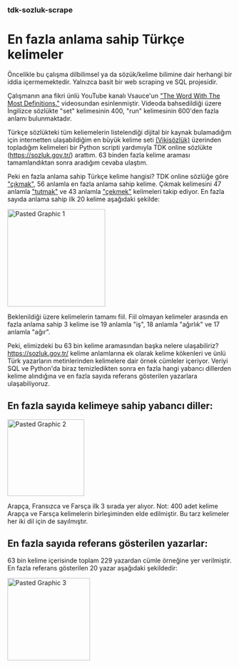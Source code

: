 ### tdk-sozluk-scrape
# En fazla anlama sahip Türkçe kelimeler

Öncelikle bu çalışma dilbilimsel ya da sözük/kelime bilimine dair herhangi bir iddia içermemektedir. Yalnızca basit bir web scraping ve SQL projesidir.

Çalışmanın ana fikri ünlü YouTube kanalı Vsauce'un ["The Word With The Most Definitions."](https://www.youtube.com/watch?v=SRKXSzbGUm4) videosundan esinlenmiştir. Videoda bahsedildiği üzere İngilizce sözlükte "set" kelimesinin 400, "run" kelimesinin 600'den fazla anlamı bulunmaktadır.

Türkçe sözlükteki tüm keliemelerin listelendiği dijital bir kaynak bulamadığım için internetten ulaşabildiğim en büyük kelime seti [(Vikisözlük)](https://tr.wiktionary.org/wiki/Vikis%C3%B6zl%C3%BCk:Anasayfa) üzerinden topladığım kelimeleri bir Python scripti yardımıyla TDK online sözlükte (https://sozluk.gov.tr/) arattım. 63 binden fazla kelime araması tamamlandıktan sonra aradığım cevaba ulaştım.

Peki en fazla anlama sahip Türkçe kelime hangisi? TDK online sözlüğe göre ["çıkmak"](https://sozluk.gov.tr/?/%C3%A7%C4%B1kmak), 56 anlamla en fazla anlama sahip kelime. Çıkmak kelimesini 47 anlamla ["tutmak"](https://sozluk.gov.tr/?/tutmak) ve 43 anlamla ["çekmek"](https://sozluk.gov.tr/?/%C3%A7ekmek) kelimeleri takip ediyor. En fazla sayıda anlama sahip ilk 20 kelime aşağıdaki şekilde:

<img width="219" alt="Pasted Graphic 1" src="https://github.com/doyransafa/tdk-sozluk-scrape/assets/72417108/8b1784c2-d950-427b-b587-ab8a8554973e">


Beklenildiği üzere kelimelerin tamamı fiil. Fiil olmayan kelimeler arasında en fazla anlama sahip 3 kelime ise 19 anlamla "iş", 18 anlamla "ağırlık" ve 17 anlamla "ağır".

Peki, elimizdeki bu 63 bin kelime aramasından başka nelere ulaşabiliriz? https://sozluk.gov.tr/ kelime anlamlarına ek olarak kelime kökenleri ve ünlü Türk yazarların metinlerinden kelimelere dair örnek cümleler içeriyor. Veriyi SQL ve Python'da biraz temizledikten sonra en fazla hangi yabancı dillerden kelime alındığına ve en fazla sayıda referans gösterilen yazarlara ulaşabiliyoruz.

## En fazla sayıda kelimeye sahip yabancı diller:

<img width="172" alt="Pasted Graphic 2" src="https://github.com/doyransafa/tdk-sozluk-scrape/assets/72417108/52ca65c2-5028-4903-82ac-5b6088eb86f3">

Arapça, Fransızca ve Farsça ilk 3 sırada yer alıyor. Not: 400 adet kelime Arapça ve Farsça kelimelerin birleşiminden elde edilmiştir. Bu tarz kelimeler her iki dil için de sayılmıştır.

## En fazla sayıda referans gösterilen yazarlar:

63 bin kelime içerisinde toplam 229 yazardan cümle örneğine yer verilmiştir. En fazla referans gösterilen 20 yazar aşağıdaki şekildedir:

<img width="185" alt="Pasted Graphic 3" src="https://github.com/doyransafa/tdk-sozluk-scrape/assets/72417108/6aba22d2-e008-4deb-9962-50d74954cd35">
